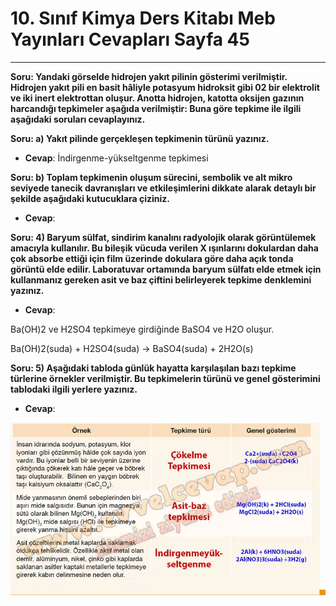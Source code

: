 # 10. Sınıf Kimya Ders Kitabı Meb Yayınları Cevapları Sayfa 45

---

**Soru: Yandaki görselde hidrojen yakıt pilinin gösterimi verilmiştir. Hidrojen yakıt pili en basit hâliyle potasyum hidroksit gibi 02 bir elektrolit ve iki inert elektrottan oluşur. Anotta hidrojen, katotta oksijen gazının harcandığı tepkimeler aşağıda verilmiştir: Buna göre tepkime ile ilgili aşağıdaki soruları cevaplayınız.**

**Soru: a) Yakıt pilinde gerçekleşen tepkimenin türünü yazınız.**

-   **Cevap**: İndirgenme-yükseltgenme tepkimesi

**Soru: b) Toplam tepkimenin oluşum sürecini, sembolik ve alt mikro seviyede tanecik davranışları ve etkileşimlerini dikkate alarak detaylı bir şekilde aşağıdaki kutucuklara çiziniz.**

-   **Cevap**:

**Soru: 4) Baryum sülfat, sindirim kanalını radyolojik olarak görüntülemek amacıyla kullanılır. Bu bileşik vücuda verilen X ışınlarını dokulardan daha çok absorbe ettiği için film üzerinde dokulara göre daha açık tonda görüntü elde edilir. Laboratuvar ortamında baryum sülfatı elde etmek için kullanmanız gereken asit ve baz çiftini belirleyerek tepkime denklemini yazınız.**

-   **Cevap**:

Ba(OH)2 ve H2SO4 tepkimeye girdiğinde BaSO4 ve H2O oluşur.

 Ba(OH)2(suda) + H2SO4(suda) → BaSO4(suda) + 2H2O(s)

**Soru: 5) Aşağıdaki tabloda günlük hayatta karşılaşılan bazı tepkime türlerine örnekler verilmiştir. Bu tepkimelerin türünü ve genel gösterimini tablodaki ilgili yerlere yazınız.**

-   **Cevap**:

![Image 1](./image_1.webp)